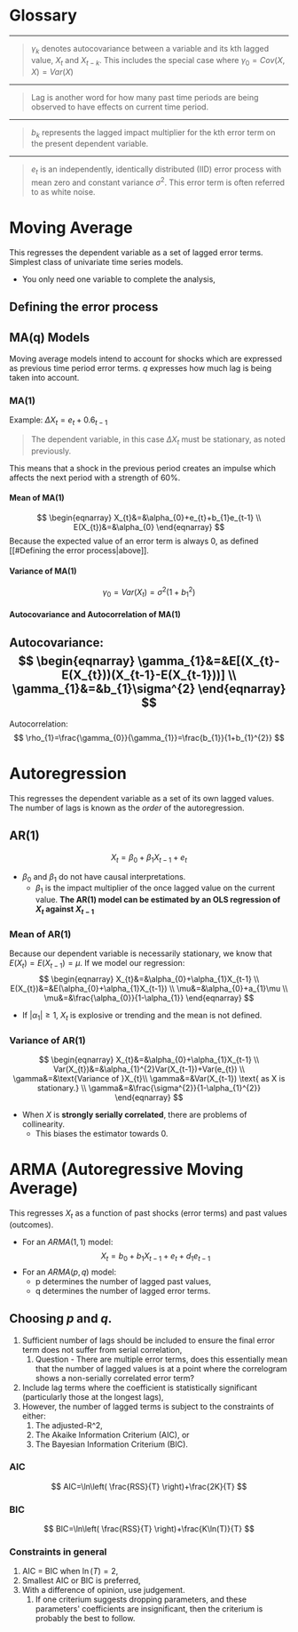 # Glossary
---
>$\gamma_{k}$ denotes autocovariance between a variable and its kth lagged value, $X_{t}$ and $X_{t-k}$. This includes the special case where $\gamma_{0}=Cov(X,X)=Var(X)$
---
> Lag is another word for how many past time periods are being observed to have effects on current time period.
-------
> $b_{k}$ represents the lagged impact multiplier for the kth error term on the present dependent variable.
---
> $e_{t}$ is an independently, identically distributed (IID) error process with mean zero and constant variance $\sigma^{2}$. This error term is often referred to as white noise.
# Moving Average
This regresses the dependent variable as a set of lagged error terms.
Simplest class of univariate time series models.
- You only need one variable to complete the analysis,
## Defining the error process

## MA(q) Models
Moving average models intend to account for shocks which are expressed as previous time period error terms. $q$ expresses how much lag is being taken into account.
### MA(1)
Example: $\Delta X_{t}=e_{t}+0.6_{t-1}$
> The dependent variable, in this case $\Delta X_{t}$ must be stationary, as noted previously.

This means that a shock in the previous period creates an impulse which affects the next period with a strength of 60%.
#### Mean of MA(1)
$$
\begin{eqnarray}
X_{t}&=&\alpha_{0}+e_{t}+b_{1}e_{t-1} \\
E(X_{t})&=&\alpha_{0}
\end{eqnarray}
$$
Because the expected value of an error term is always 0, as defined [[#Defining the error process|above]].
#### Variance of MA(1)
$$
\gamma_{0}=Var(X_{t})=\sigma^{2}(1+b_{1}^{2})
$$
#### Autocovariance and Autocorrelation of MA(1)
Autocovariance:
$$
\begin{eqnarray}
\gamma_{1}&=&E[(X_{t}-E(X_{t}))(X_{t-1}-E(X_{t-1}))] \\
\gamma_{1}&=&b_{1}\sigma^{2}
\end{eqnarray}
$$
---
Autocorrelation:
$$
\rho_{1}=\frac{\gamma_{0}}{\gamma_{1}}=\frac{b_{1}}{1+b_{1}^{2}}
$$
# Autoregression
This regresses the dependent variable as a set of its own lagged values. The number of lags is known as the *order* of the autoregression.
## AR(1)
$$
X_{t}=\beta_{0}+\beta_{1}X_{t-1}+e_{t}
$$
- $\beta_{0}$ and $\beta_{1}$ do not have causal interpretations.
	- $\beta_{1}$ is the impact multiplier of the once lagged value on the current value.
**The AR(1) model can be estimated by an OLS regression of $X_{t}$ against $X_{t-1}$**
### Mean of AR(1)
Because our dependent variable is necessarily stationary, we know that $E(X_{t})=E(X_{t-1})=\mu$.
If we model our regression:
$$
\begin{eqnarray}
X_{t}&=&\alpha_{0}+\alpha_{1}X_{t-1} \\
E(X_{t})&=&E(\alpha_{0}+\alpha_{1}X_{t-1}) \\
\mu&=&\alpha_{0}+a_{1}\mu \\
\mu&=&\frac{\alpha_{0}}{1-\alpha_{1}}
\end{eqnarray}
$$
- If $|\alpha_{1}|\geq1$, $X_{t}$ is explosive or trending and the mean is not defined.
### Variance of AR(1)
$$
\begin{eqnarray}
X_{t}&=&\alpha_{0}+\alpha_{1}X_{t-1} \\
Var(X_{t})&=&\alpha_{1}^{2}Var(X_{t-1})+Var(e_{t}) \\
\gamma&=&\text{Variance of }X_{t}\\
\gamma&=&Var(X_{t-1}) \text{ as X is stationary.} \\
\gamma&=&\frac{\sigma^{2}}{1-\alpha_{1}^{2}}
\end{eqnarray}
$$
- When $X$ is **strongly serially correlated**, there are problems of collinearity.
	- This biases the estimator towards 0.
# ARMA (Autoregressive Moving Average)
This regresses $X_{t}$ as a function of past shocks (error terms) and past values (outcomes).
- For an $ARMA(1,1)$ model:
$$
X_{t}=b_{0}+b_{1}X_{t-1}+e_{t}+d_{1}e_{t-1}
$$
- For an $ARMA(p,q)$ model:
	- p determines the number of lagged past values,
	- q determines the number of lagged error terms.
## Choosing $p$ and $q$.
1. Sufficient number of lags should be included to ensure the final error term does not suffer from serial correlation,
	1. Question - There are multiple error terms, does this essentially mean that the number of lagged values is at a point where the correlogram shows a non-serially correlated error term?
2. Include lag terms where the coefficient is statistically significant (particularly those at the longest lags),
3. However, the number of lagged terms is subject to the constraints of either:
	1. The adjusted-R^2,
	2. The Akaike Information Criterium (AIC), or
	3. The Bayesian Information Criterium (BIC).
### AIC
$$
AIC=\ln\left( \frac{RSS}{T} \right)+\frac{2K}{T}
$$
### BIC
$$
BIC=\ln\left( \frac{RSS}{T} \right)+\frac{K\ln(T)}{T}
$$
### Constraints in general
1. AIC = BIC when $\ln(T)=2$,
2. Smallest AIC or BIC is preferred,
3. With a difference of opinion, use judgement.
	1. If one criterium suggests dropping parameters, and these parameters' coefficients are insignificant, then the criterium is probably the best to follow.